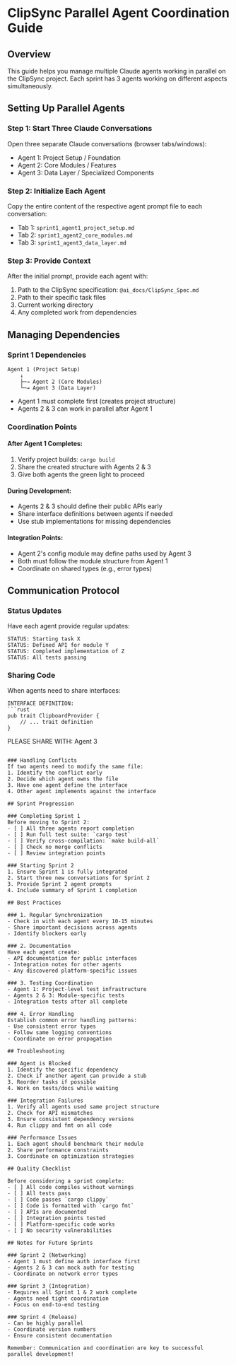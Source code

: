 # ClipSync Parallel Agent Coordination Guide

## Overview
This guide helps you manage multiple Claude agents working in parallel on the ClipSync project. Each sprint has 3 agents working on different aspects simultaneously.

## Setting Up Parallel Agents

### Step 1: Start Three Claude Conversations
Open three separate Claude conversations (browser tabs/windows):
- Agent 1: Project Setup / Foundation
- Agent 2: Core Modules / Features  
- Agent 3: Data Layer / Specialized Components

### Step 2: Initialize Each Agent
Copy the entire content of the respective agent prompt file to each conversation:
- Tab 1: `sprint1_agent1_project_setup.md`
- Tab 2: `sprint1_agent2_core_modules.md`
- Tab 3: `sprint1_agent3_data_layer.md`

### Step 3: Provide Context
After the initial prompt, provide each agent with:
1. Path to the ClipSync specification: `@ai_docs/ClipSync_Spec.md`
2. Path to their specific task files
3. Current working directory
4. Any completed work from dependencies

## Managing Dependencies

### Sprint 1 Dependencies
```
Agent 1 (Project Setup)
    ↓
    ├─→ Agent 2 (Core Modules)
    └─→ Agent 3 (Data Layer)
```

- Agent 1 must complete first (creates project structure)
- Agents 2 & 3 can work in parallel after Agent 1

### Coordination Points

#### After Agent 1 Completes:
1. Verify project builds: `cargo build`
2. Share the created structure with Agents 2 & 3
3. Give both agents the green light to proceed

#### During Development:
- Agents 2 & 3 should define their public APIs early
- Share interface definitions between agents if needed
- Use stub implementations for missing dependencies

#### Integration Points:
- Agent 2's config module may define paths used by Agent 3
- Both must follow the module structure from Agent 1
- Coordinate on shared types (e.g., error types)

## Communication Protocol

### Status Updates
Have each agent provide regular updates:
```
STATUS: Starting task X
STATUS: Defined API for module Y  
STATUS: Completed implementation of Z
STATUS: All tests passing
```

### Sharing Code
When agents need to share interfaces:
```
INTERFACE DEFINITION:
```rust
pub trait ClipboardProvider {
    // ... trait definition
}
```
PLEASE SHARE WITH: Agent 3
```

### Handling Conflicts
If two agents need to modify the same file:
1. Identify the conflict early
2. Decide which agent owns the file
3. Have one agent define the interface
4. Other agent implements against the interface

## Sprint Progression

### Completing Sprint 1
Before moving to Sprint 2:
- [ ] All three agents report completion
- [ ] Run full test suite: `cargo test`
- [ ] Verify cross-compilation: `make build-all`
- [ ] Check no merge conflicts
- [ ] Review integration points

### Starting Sprint 2
1. Ensure Sprint 1 is fully integrated
2. Start three new conversations for Sprint 2
3. Provide Sprint 2 agent prompts
4. Include summary of Sprint 1 completion

## Best Practices

### 1. Regular Synchronization
- Check in with each agent every 10-15 minutes
- Share important decisions across agents
- Identify blockers early

### 2. Documentation
Have each agent create:
- API documentation for public interfaces
- Integration notes for other agents
- Any discovered platform-specific issues

### 3. Testing Coordination
- Agent 1: Project-level test infrastructure
- Agents 2 & 3: Module-specific tests
- Integration tests after all complete

### 4. Error Handling
Establish common error handling patterns:
- Use consistent error types
- Follow same logging conventions
- Coordinate on error propagation

## Troubleshooting

### Agent is Blocked
1. Identify the specific dependency
2. Check if another agent can provide a stub
3. Reorder tasks if possible
4. Work on tests/docs while waiting

### Integration Failures
1. Verify all agents used same project structure
2. Check for API mismatches
3. Ensure consistent dependency versions
4. Run clippy and fmt on all code

### Performance Issues
1. Each agent should benchmark their module
2. Share performance constraints
3. Coordinate on optimization strategies

## Quality Checklist

Before considering a sprint complete:
- [ ] All code compiles without warnings
- [ ] All tests pass
- [ ] Code passes `cargo clippy`
- [ ] Code is formatted with `cargo fmt`
- [ ] APIs are documented
- [ ] Integration points tested
- [ ] Platform-specific code works
- [ ] No security vulnerabilities

## Notes for Future Sprints

### Sprint 2 (Networking)
- Agent 1 must define auth interface first
- Agents 2 & 3 can mock auth for testing
- Coordinate on network error types

### Sprint 3 (Integration)
- Requires all Sprint 1 & 2 work complete
- Agents need tight coordination
- Focus on end-to-end testing

### Sprint 4 (Release)
- Can be highly parallel
- Coordinate version numbers
- Ensure consistent documentation

Remember: Communication and coordination are key to successful parallel development!